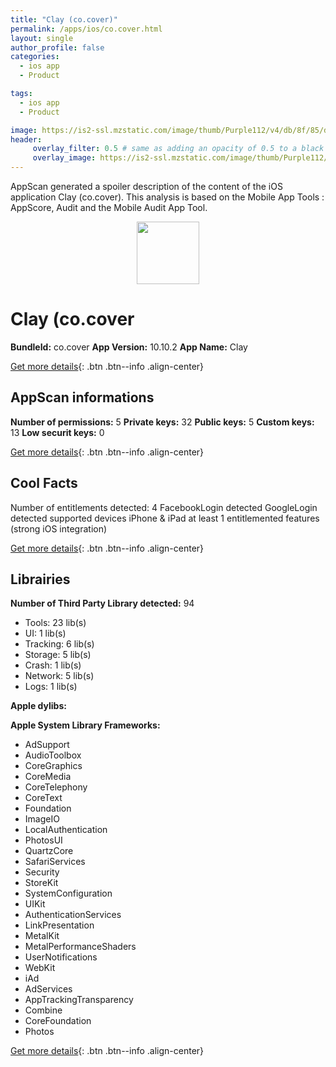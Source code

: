 ```yaml
---
title: "Clay (co.cover)"
permalink: /apps/ios/co.cover.html
layout: single
author_profile: false
categories: 
  - ios app 
  - Product 

tags: 
  - ios app 
  - Product 

image: https://is2-ssl.mzstatic.com/image/thumb/Purple112/v4/db/8f/85/db8f8510-7e7b-86bb-417f-775cf72f29af/AppIcon-0-1x_U007emarketing-0-10-0-85-220.png/512x512bb.jpg
header: 
     overlay_filter: 0.5 # same as adding an opacity of 0.5 to a black background
     overlay_image: https://is2-ssl.mzstatic.com/image/thumb/Purple112/v4/db/8f/85/db8f8510-7e7b-86bb-417f-775cf72f29af/AppIcon-0-1x_U007emarketing-0-10-0-85-220.png/512x512bb.jpg
---
```

AppScan generated a spoiler description of the content of the iOS application Clay (co.cover). This analysis is based on the Mobile App Tools : AppScore, Audit and the Mobile Audit App Tool.

  
  
<div style="text-align: center;"><img src="https://is2-ssl.mzstatic.com/image/thumb/Purple112/v4/db/8f/85/db8f8510-7e7b-86bb-417f-775cf72f29af/AppIcon-0-1x_U007emarketing-0-10-0-85-220.png/512x512bb.jpg" width="100" height="100"></div>  
  
# Clay (co.cover

**BundleId:** co.cover
**App Version:** 10.10.2
**App Name:** Clay


[Get more details](/pricing.html){: .btn .btn--info .align-center}  
  
## AppScan informations 

**Number of permissions:** 5
**Private keys:** 32
**Public keys:** 5
**Custom keys:** 13
**Low securit keys:** 0
  
[Get more details](/pricing.html){: .btn .btn--info .align-center}

## Cool Facts

Number of entitlements detected: 4
FacebookLogin detected
GoogleLogin detected
supported devices iPhone & iPad
at least 1 entitlemented features (strong iOS integration)
  
[Get more details](/pricing.html){: .btn .btn--info .align-center}

## Librairies 
**Number of Third Party Library detected:** 94
- Tools: 23 lib(s)
- UI: 1 lib(s)
- Tracking: 6 lib(s)
- Storage: 5 lib(s)
- Crash: 1 lib(s)
- Network: 5 lib(s)
- Logs: 1 lib(s)

**Apple dylibs:**


**Apple System Library Frameworks:**
- AdSupport
- AudioToolbox
- CoreGraphics
- CoreMedia
- CoreTelephony
- CoreText
- Foundation
- ImageIO
- LocalAuthentication
- PhotosUI
- QuartzCore
- SafariServices
- Security
- StoreKit
- SystemConfiguration
- UIKit
- AuthenticationServices
- LinkPresentation
- MetalKit
- MetalPerformanceShaders
- UserNotifications
- WebKit
- iAd
- AdServices
- AppTrackingTransparency
- Combine
- CoreFoundation
- Photos


  
[Get more details](/pricing.html){: .btn .btn--info .align-center}

